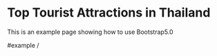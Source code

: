 Top Tourist Attractions in Thailand
==================
This is an example page showing how to use Bootstrap5.0

#example /<img class="img-fluid img-thumbnail" src="" alt=""/>